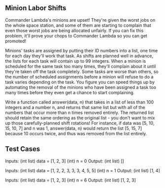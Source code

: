 ## Minion Labor Shifts

Commander Lambda's minions are upset! They're given the worst jobs on the whole space station, and some of them are starting to complain that even those worst jobs are being allocated unfairly. If you can fix this problem, it'll prove your chops to Commander Lambda so you can get promoted!

Minions' tasks are assigned by putting their ID numbers into a list, one time for each day they'll work that task. As shifts are planned well in advance, the lists for each task will contain up to 99 integers. When a minion is scheduled for the same task too many times, they'll complain about it until they're taken off the task completely. Some tasks are worse than others, so the number of scheduled assignments before a minion will refuse to do a task varies depending on the task. You figure you can speed things up by automating the removal of the minions who have been assigned a task too many times before they even get a chance to start complaining.

Write a function called answer(data, n) that takes in a list of less than 100 integers and a number n, and returns that same list but with all of the numbers that occur more than n times removed entirely. The returned list should retain the same ordering as the original list - you don't want to mix up those carefully-planned shift rotations! For instance, if data was [5, 10, 15, 10, 7] and n was 1, answer(data, n) would return the list [5, 15, 7] because 10 occurs twice, and thus was removed from the list entirely.

## Test Cases

Inputs: (int list) data = [1, 2, 3] (int) n = 0 Output: (int list) []

Inputs: (int list) data = [1, 2, 2, 3, 3, 3, 4, 5, 5] (int) n = 1 Output: (int list) [1, 4]

Inputs: (int list) data = [1, 2, 3] (int) n = 6 Output: (int list) [1, 2, 3]